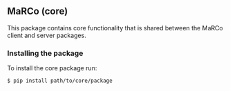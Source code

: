 ## MaRCo (core)
This package contains core functionality that is shared between the MaRCo
client and server packages.

### Installing the package
To install the core package run:
```
$ pip install path/to/core/package
```
